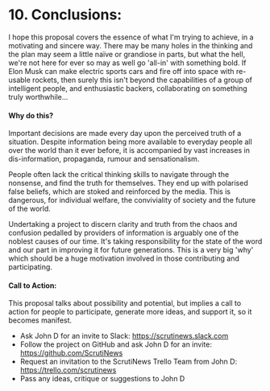 # 10. Conclusions:
I hope this proposal covers the essence of what I'm trying to achieve, in a motivating and sincere way. There may be many holes in the thinking and the plan may seem a little naïve or grandiose in parts, but what the hell, we're not here for ever so may as well go 'all-in' with something bold. If Elon Musk can make electric sports cars and fire off into space with re-usable rockets, then surely this isn't beyond the capabilities of a group of intelligent people, and enthusiastic backers, collaborating on something truly worthwhile...

#### Why do this? 
Important decisions are made every day upon the perceived truth of a situation. Despite information being more available to everyday people all over the world than it ever before, it is accompanied by vast increases in dis-information, propaganda, rumour and sensationalism.

People often lack the critical thinking skills to navigate through the nonsense, and find the truth for themselves. They end up with polarised false beliefs, which are stoked and reinforced by the media. This is dangerous, for individual welfare, the conviviality of society and the future of the world.

Undertaking a project to discern clarity and truth from the chaos and confusion pedalled by providers of information is arguably one of the noblest causes of our time. It's taking responsibility for the state of the word and our part in improving it for future generations. This is a very big 'why' which should be a huge motivation involved in those contributing and participating. 

#### Call to Action: 
This proposal talks about possibility and potential, but implies a call to action for people to participate, generate more ideas, and support it, so it becomes manifest.
* Ask John D for an invite to Slack: https://scrutinews.slack.com 
* Follow the project on GitHub and ask John D for an invite: https://github.com/ScrutiNews 
* Request an invitation to the ScrutiNews Trello Team from John D: https://trello.com/scrutinews 
* Pass any ideas, critique or suggestions to John D
